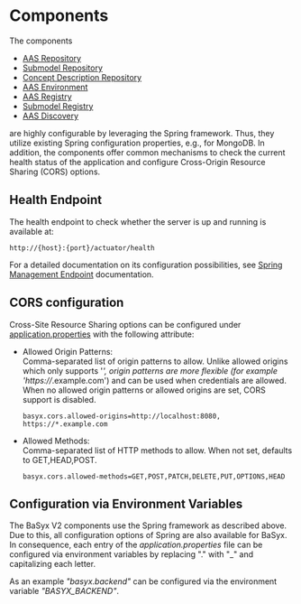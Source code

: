 
# Components
The components 
* [AAS Repository](https://github.com/eclipse-basyx/basyx-java-server-sdk/tree/main/basyx.aasrepository)
* [Submodel Repository](https://github.com/eclipse-basyx/basyx-java-server-sdk/tree/main/basyx.submodelrepository)
* [Concept Description Repository](https://github.com/eclipse-basyx/basyx-java-server-sdk/tree/main/basyx.conceptdescriptionrepository)
* [AAS Environment](https://github.com/eclipse-basyx/basyx-java-server-sdk/tree/main/basyx.aasenvironment)
* [AAS Registry](https://github.com/eclipse-basyx/basyx-java-server-sdk/tree/main/basyx.aasregistry)
* [Submodel Registry](https://github.com/eclipse-basyx/basyx-java-server-sdk/tree/main/basyx.submodelregistry)
* [AAS Discovery](https://github.com/eclipse-basyx/basyx-java-server-sdk/tree/main/basyx.aasdiscoveryservice)

are highly configurable by leveraging the Spring framework. Thus, they utilize existing Spring configuration properties, e.g., for MongoDB. In addition, the components offer common mechanisms to check the current health status of the application and configure Cross-Origin Resource Sharing (CORS) options.

## Health Endpoint
The health endpoint to check whether the server is up and running is available at:

	http://{host}:{port}/actuator/health
For a detailed documentation on its configuration possibilities, see [Spring Management Endpoint](management_Endpoint.md) documentation.

## CORS configuration
Cross-Site Resource Sharing options can be configured under [application.properties](https://github.com/eclipse-basyx/basyx-java-server-sdk/blob/main/basyx.aasrepository/basyx.aasrepository.component/src/main/resources/application.properties#L26) with the following attribute:

* Allowed Origin Patterns:<br>
Comma-separated list of origin patterns to allow. Unlike allowed origins which only supports '*', origin patterns are more flexible (for example 'https://*.example.com') and can be used when credentials are allowed. When no allowed origin patterns or allowed origins are set, CORS support is disabled.
  ```
  basyx.cors.allowed-origins=http://localhost:8080, https://*.example.com
  ```

* Allowed Methods:<br>
Comma-separated list of HTTP methods to allow. When not set, defaults to GET,HEAD,POST.
  ```
  basyx.cors.allowed-methods=GET,POST,PATCH,DELETE,PUT,OPTIONS,HEAD
  ```

## Configuration via Environment Variables
The BaSyx V2 components use the Spring framework as described above. Due to this, all configuration options of Spring are also available for BaSyx. In consequence, each entry of the _application.properties_ file can be configured via environment variables by replacing "." with "_" and capitalizing each letter.

As an example _"basyx.backend"_ can be configured via the environment variable _"BASYX_BACKEND"_.